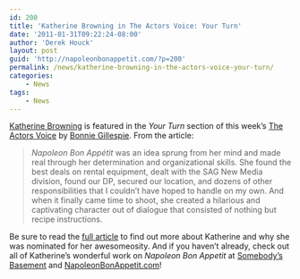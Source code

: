 ```yaml
---
id: 200
title: 'Katherine Browning in The Actors Voice: Your Turn'
date: '2011-01-31T09:22:24-08:00'
author: 'Derek Houck'
layout: post
guid: 'http://napoleonbonappetit.com/?p=200'
permalink: /news/katherine-browning-in-the-actors-voice-your-turn/
categories:
    - News
tags:
    - News
---
```


[Katherine Browning](/people/katherine-browning/) is featured in the *Your Turn* section of this week’s [The Actors Voice](http://more.showfax.com/columns/avoice/) by [Bonnie Gillespie](http://www.imdb.com/name/nm1024379/). From the article:

> *Napoleon Bon Appétit* was an idea sprung from her mind and made real through her determination and organizational skills. She found the best deals on rental equipment, dealt with the SAG New Media division, found our DP, secured our location, and dozens of other responsibilities that I couldn’t have hoped to handle on my own. And when it finally came time to shoot, she created a hilarious and captivating character out of dialogue that consisted of nothing but recipe instructions.

Be sure to read the [full article](http://more.showfax.com/columns/avoice/archives/2011_01_31.html) to find out more about Katherine and why she was nominated for her awesomeosity. And if you haven’t already, check out all of Katherine’s wonderful work on *Napoleon Bon Appetit* at [Somebody’s Basement](http://somebodysbasement.com/) and [NapoleonBonAppetit.com](http://napoleonbonappetit.com/)!
